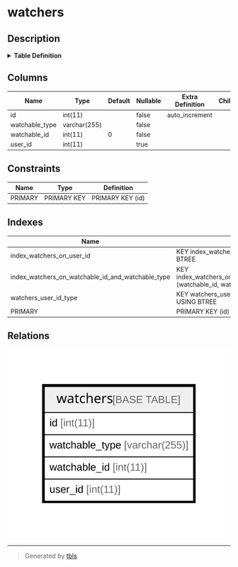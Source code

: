 # watchers

## Description

<details>
<summary><strong>Table Definition</strong></summary>

```sql
CREATE TABLE `watchers` (
  `id` int(11) NOT NULL AUTO_INCREMENT,
  `watchable_type` varchar(255) NOT NULL DEFAULT '',
  `watchable_id` int(11) NOT NULL DEFAULT '0',
  `user_id` int(11) DEFAULT NULL,
  PRIMARY KEY (`id`),
  KEY `watchers_user_id_type` (`user_id`,`watchable_type`),
  KEY `index_watchers_on_user_id` (`user_id`),
  KEY `index_watchers_on_watchable_id_and_watchable_type` (`watchable_id`,`watchable_type`)
) ENGINE=InnoDB DEFAULT CHARSET=latin1
```

</details>

## Columns

| Name | Type | Default | Nullable | Extra Definition | Children | Parents | Comment |
| ---- | ---- | ------- | -------- | --------------- | -------- | ------- | ------- |
| id | int(11) |  | false | auto_increment |  |  |  |
| watchable_type | varchar(255) |  | false |  |  |  |  |
| watchable_id | int(11) | 0 | false |  |  |  |  |
| user_id | int(11) |  | true |  |  |  |  |

## Constraints

| Name | Type | Definition |
| ---- | ---- | ---------- |
| PRIMARY | PRIMARY KEY | PRIMARY KEY (id) |

## Indexes

| Name | Definition |
| ---- | ---------- |
| index_watchers_on_user_id | KEY index_watchers_on_user_id (user_id) USING BTREE |
| index_watchers_on_watchable_id_and_watchable_type | KEY index_watchers_on_watchable_id_and_watchable_type (watchable_id, watchable_type) USING BTREE |
| watchers_user_id_type | KEY watchers_user_id_type (user_id, watchable_type) USING BTREE |
| PRIMARY | PRIMARY KEY (id) USING BTREE |

## Relations

![er](watchers.svg)

---

> Generated by [tbls](https://github.com/k1LoW/tbls)
